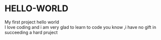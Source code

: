 # HELLO-WORLD
My first project
hello world  
I love coding and i am very glad to learn to code 
you know ,i have no gift in succeeding a hard pruject
